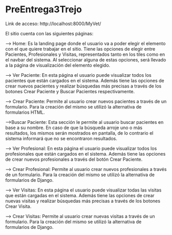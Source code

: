 # PreEntrega3Trejo

Link de acceso: http://localhost:8000/MyVet/

El sitio cuenta con las siguientes páginas:

--> Home:
Es la landing page donde el usuario va a poder elegir el elemento con el que quiere trabajar en el sitio. Tiene las opciones de elegir entre Pacientes, Profesionales y Visitas, representados tanto en los tiles como en el navbar del sistema. Al seleccionar alguna de estas opciones, será llevado a la página de visualización del elemento elegido.

--> Ver Paciente:
En esta página el usuario puede visualizar todos los pacientes que están cargados en el sistema. Además tiene las opciones de crear nuevos pacientes y realizar búsquedas más precisas a través de los botones Crear Paciente y Buscar Pacientes respectivamente. 

--> Crear Paciente:
Permite al usuario crear nuevos pacientes a través de un formulario. Para la creación del mismo se utilizó la alternativa de formularios HTML.

-->Buscar Paciente:
Esta sección le permite al usuario buscar pacientes en base a su nombre. En caso de que la búsqueda arroje uno o más resultados, los mismos serán mostrados en pantalla, de lo contrario el sistema informará que no se encontraron resultados.

--> Ver Profesional:
En esta página el usuario puede visualizar todos los profesionales que están cargados en el sistema. Además tiene las opciones de crear nuevos profesionales a través del botón Crear Paciente.

--> Crear Profesional:
Permite al usuario crear nuevos profesionales a través de un formulario. Para la creación del mismo se utilizó la alternativa de formularios de Django.

--> Ver Visitas:
En esta página el usuario puede visualizar todas las visitas que están cargadas en el sistema. Además tiene las opciones de crear nuevas visitas y realizar búsquedas más precisas a través de los botones Crear Visita.

--> Crear Visitas:
Permite al usuario crear nuevas visitas a través de un formulario. Para la creación del mismo se utilizó la alternativa de formularios de Django.
